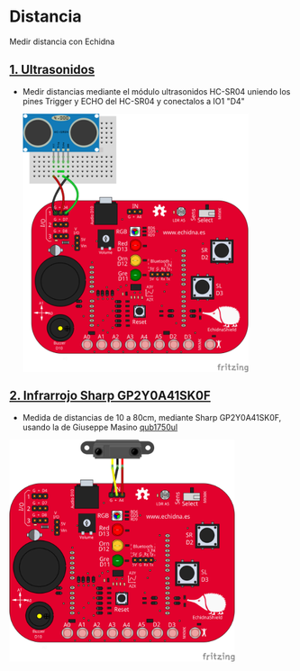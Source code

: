 # Distancia
Medir distancia con Echidna

## [1. Ultrasonidos](https://github.com/EchidnaShield/Recursos/blob/master/Didactica/Actividades_IDE_Arduino/Distancia/UltraSon)
 -  Medir distancias mediante el módulo ultrasonidos HC-SR04
    uniendo los pines Trigger y ECHO del HC-SR04 y conectalos a IO1 "D4"
    
     <img src="Echidna HCSR04_bb.png" width="400" align="center">



## [2. Infrarrojo Sharp GP2Y0A41SK0F](https://github.com/EchidnaShield/Recursos/tree/master/Didactica/Actividades_IDE_Arduino/Distancia/GP2Y0A41SK0F)
 -  Medida de distancias de 10 a 80cm,  mediante Sharp GP2Y0A41SK0F, usando la de Giuseppe Masino [qub1750ul](https://github.com/qub1750ul/Arduino_SharpIR)
 
 <img src="Echidna Sharp_bb.png" width="400" align="center">

